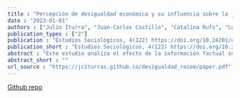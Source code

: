 ```yaml
---
title : "Percepción de desigualdad económica y su influencia sobre la justificación de las diferencias de ingreso legítimas"
date : "2023-01-01"
authors : ["Julio Iturra", "Juan-Carlos Castillo", "Catalina Rufs", "Luis Maldonado"]
publication_types : ["2"]
publication : "Estudios Sociológicos, 4(122) https://doi.org/10.24201/es.2023v41n122.2260"
publication_short : "Estudios Sociológicos, 4(122) https://doi.org/10.24201/es.2023v41n122.2260"
abstract : "Este estudio analiza el efecto de la información factual sobre desigualdad económica en la justificación de desigualdad salarial. Se implementó un diseño experimental a través de encuestas en una muestra representativa del área metropolitana de Santiago de Chile (n=732), con el objetivo de replicar los resultados reportados por Kriss-Stella Trump (2017) para el contexto de Suecia y Estados Unidos en torno a la justificación de brechas salariales. Nuestros resultados muestran que la información sobre salarios reales no impacta la justificación de la brecha salarial global. Sin embargo, se evidenció que la información sobre desigualdad salarial incrementa la justificación de brechas salarial según ocupaciones de alto y bajo estatus, lo cual es potenciado por la exposición conjunta a la condición que busca motivar la justificación del sistema social. Se discuten las limitantes metodológicas del estudio, en conjunto de las implicancias de la evidencia sobre el estudio sustantivo de actitudes hacia la desigualdad y la redistribución económica."
abstract_short : ""
url_source : "https://jciturras.github.io/desigualdad_recom/paper.pdf"
---
```

[Github repo](https://github.com/jciturras/desigualdad_recom)
